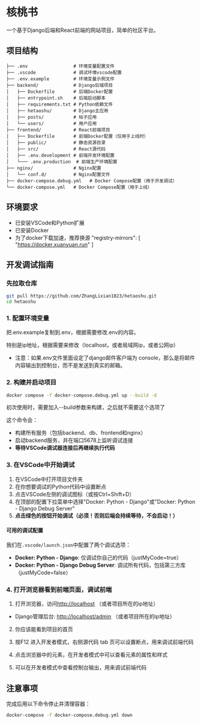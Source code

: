 # 核桃书

一个基于Django后端和React前端的网站项目，简单的社区平台。

## 项目结构

```text
├── .env                 # 环境变量配置文件
├── .vscode              # 调试环境vscode配置
├── .env.example         # 环境变量示例文件
├── backend/             # Django后端项目
│   ├── Dockerfile       # 后端Docker配置
│   ├── entrypoint.sh    # 后端启动脚本
│   ├── requirements.txt # Python依赖文件
│   ├── hetaoshu/        # Django主应用
│   ├── posts/           # 帖子应用
│   └── users/           # 用户应用
├── frontend/            # React前端项目
│   ├── Dockerfile       # 前端Docker配置（仅用于上线时）
│   ├── public/          # 静态资源目录
│   ├── src/             # React源代码
│   ├── .env.development # 前端开发环境配置
│   └─── .env.production  # 前端生产环境配置
├── nginx/               # Nginx配置
│   └── conf.d/          # Nginx配置文件
├── docker-compose.debug.yml   # Docker Compose配置（用于开发调试）
└── docker-compose.yml   # Docker Compose配置（用于上线）

```

## 环境要求

- 已安装VSCode和Python扩展
- 已安装Docker
- 为了docker下载加速，推荐换源  "registry-mirrors": [
    "https://docker.xuanyuan.run"
  ]

## 开发调试指南

### 先拉取仓库
``` bash
git pull https://github.com/ZhangLixian1023/hetaoshu.git
cd hetaoshu
```

### 1. 配置环境变量

把.env.example复制到.env，根据需要修改.env的内容。

特别是ip地址，根据需要来修改（localhost，或者局域网ip，或者公网ip）

- 注意：如果.env文件里面设定了django邮件客户端为 console，那么是将邮件内容输出到控制台，而不是发送到真实的邮箱。

### 2. 构建并启动项目
``` bash
docker compose -f docker-compose.debug.yml up --build -d
```

初次使用时，需要加入--build参数来构建，之后就不需要这个选项了

这个命令会：

- 构建所有服务（包括backend、db、frontend和nginx）
- 启动backend服务，并在端口5678上监听调试连接
- **等待VSCode调试器连接后再继续执行代码**

### 3. 在VSCode中开始调试

1. 在VSCode中打开项目文件夹
2. 在你想要调试的Python代码中设置断点
3. 点击VSCode左侧的调试图标（或按Ctrl+Shift+D）
4. 在顶部的配置下拉菜单中选择"Docker: Python - Django"或"Docker: Python - Django Debug Server"
5. **点击绿色的按钮开始调试（必须！否则后端会持续等待，不会启动！）**

#### 可用的调试配置

我们在`.vscode/launch.json`中配置了两个调试选项：

- **Docker: Python - Django**: 仅调试你自己的代码（justMyCode=true）
- **Docker: Python - Django Debug Server**: 调试所有代码，包括第三方库（justMyCode=false）

### 4. 打开浏览器看到前端页面，调试前端

1. 打开浏览器，访问[http://localhost](http://localhost) （或者项目所在的ip地址）

- Django管理后台: [http://localhost/admin](http://localhost/admin)  （或者项目所在的ip地址）

2. 你应该能看到项目的首页

3. 按F12 进入开发者模式，右侧源代码 tab 页可以设置断点，用来调试前端代码

4. 点击浏览器中的元素，在开发者模式中可以查看元素的属性和样式

5. 可以在开发者模式中查看控制台输出，用来调试前端代码


## 注意事项

完成后用以下命令停止并清理容器：

```bash
docker-compose -f docker-compose.debug.yml down
```


